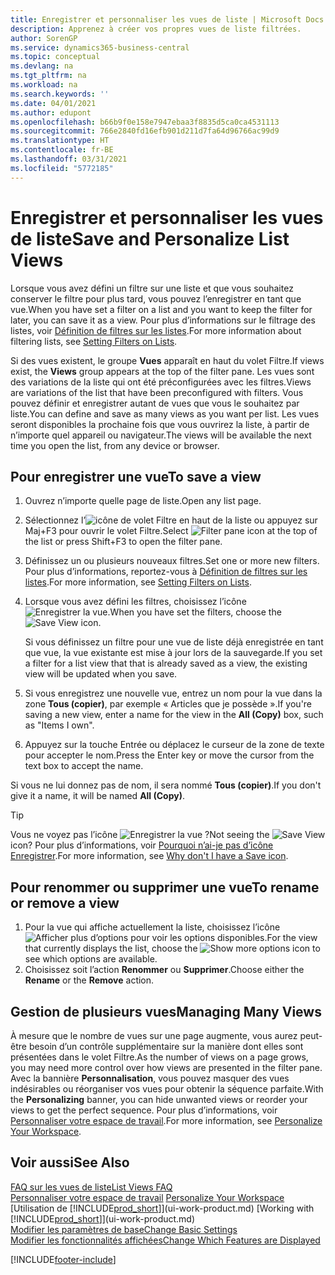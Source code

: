 ```yaml
---
title: Enregistrer et personnaliser les vues de liste | Microsoft Docs
description: Apprenez à créer vos propres vues de liste filtrées.
author: SorenGP
ms.service: dynamics365-business-central
ms.topic: conceptual
ms.devlang: na
ms.tgt_pltfrm: na
ms.workload: na
ms.search.keywords: ''
ms.date: 04/01/2021
ms.author: edupont
ms.openlocfilehash: b66b9f0e158e7947ebaa3f8835d5ca0ca4531113
ms.sourcegitcommit: 766e2840fd16efb901d211d7fa64d96766ac99d9
ms.translationtype: HT
ms.contentlocale: fr-BE
ms.lasthandoff: 03/31/2021
ms.locfileid: "5772185"
---
```

# <a name="save-and-personalize-list-views"></a><span data-ttu-id="1fa22-103">Enregistrer et personnaliser les vues de liste</span><span class="sxs-lookup"><span data-stu-id="1fa22-103">Save and Personalize List Views</span></span>
<span data-ttu-id="1fa22-104">Lorsque vous avez défini un filtre sur une liste et que vous souhaitez conserver le filtre pour plus tard, vous pouvez l’enregistrer en tant que vue.</span><span class="sxs-lookup"><span data-stu-id="1fa22-104">When you have set a filter on a list and you want to keep the filter for later, you can save it as a view.</span></span> <span data-ttu-id="1fa22-105">Pour plus d’informations sur le filtrage des listes, voir [Définition de filtres sur les listes](ui-enter-criteria-filters.md#setting-filters-on-lists).</span><span class="sxs-lookup"><span data-stu-id="1fa22-105">For more information about filtering lists, see [Setting Filters on Lists](ui-enter-criteria-filters.md#setting-filters-on-lists).</span></span>

<span data-ttu-id="1fa22-106">Si des vues existent, le groupe **Vues** apparaît en haut du volet Filtre.</span><span class="sxs-lookup"><span data-stu-id="1fa22-106">If views exist, the **Views** group appears at the top of the filter pane.</span></span> <span data-ttu-id="1fa22-107">Les vues sont des variations de la liste qui ont été préconfigurées avec les filtres.</span><span class="sxs-lookup"><span data-stu-id="1fa22-107">Views are variations of the list that have been preconfigured with filters.</span></span> <span data-ttu-id="1fa22-108">Vous pouvez définir et enregistrer autant de vues que vous le souhaitez par liste.</span><span class="sxs-lookup"><span data-stu-id="1fa22-108">You can define and save as many views as you want per list.</span></span> <span data-ttu-id="1fa22-109">Les vues seront disponibles la prochaine fois que vous ouvrirez la liste, à partir de n’importe quel appareil ou navigateur.</span><span class="sxs-lookup"><span data-stu-id="1fa22-109">The views will be available the next time you open the list, from any device or browser.</span></span>

## <a name="to-save-a-view"></a><span data-ttu-id="1fa22-110">Pour enregistrer une vue</span><span class="sxs-lookup"><span data-stu-id="1fa22-110">To save a view</span></span>
1. <span data-ttu-id="1fa22-111">Ouvrez n’importe quelle page de liste.</span><span class="sxs-lookup"><span data-stu-id="1fa22-111">Open any list page.</span></span>
2. <span data-ttu-id="1fa22-112">Sélectionnez l’![icône de volet Filtre](media/open-filter-pane-icon.png "Icône de volet Filtre") en haut de la liste ou appuyez sur Maj+F3 pour ouvrir le volet Filtre.</span><span class="sxs-lookup"><span data-stu-id="1fa22-112">Select ![Filter pane icon](media/open-filter-pane-icon.png "Filter pane icon") at the top of the list or press Shift+F3 to open the filter pane.</span></span>
3. <span data-ttu-id="1fa22-113">Définissez un ou plusieurs nouveaux filtres.</span><span class="sxs-lookup"><span data-stu-id="1fa22-113">Set one or more new filters.</span></span> <span data-ttu-id="1fa22-114">Pour plus d’informations, reportez-vous à [Définition de filtres sur les listes](ui-enter-criteria-filters.md#setting-filters-on-lists).</span><span class="sxs-lookup"><span data-stu-id="1fa22-114">For more information, see [Setting Filters on Lists](ui-enter-criteria-filters.md#setting-filters-on-lists).</span></span>
4. <span data-ttu-id="1fa22-115">Lorsque vous avez défini les filtres, choisissez l’icône ![Enregistrer la vue](media/save_view_icon.png "Enregistrer la vue").</span><span class="sxs-lookup"><span data-stu-id="1fa22-115">When you have set the filters, choose the ![Save View](media/save_view_icon.png "Save View") icon.</span></span>

    <span data-ttu-id="1fa22-116">Si vous définissez un filtre pour une vue de liste déjà enregistrée en tant que vue, la vue existante est mise à jour lors de la sauvegarde.</span><span class="sxs-lookup"><span data-stu-id="1fa22-116">If you set a filter for a list view that that is already saved as a view, the existing view will be updated when you save.</span></span>
5. <span data-ttu-id="1fa22-117">Si vous enregistrez une nouvelle vue, entrez un nom pour la vue dans la zone **Tous (copier)**, par exemple « Articles que je possède ».</span><span class="sxs-lookup"><span data-stu-id="1fa22-117">If you're saving a new view, enter a name for the view in the **All (Copy)** box, such as "Items I own".</span></span>
6. <span data-ttu-id="1fa22-118">Appuyez sur la touche Entrée ou déplacez le curseur de la zone de texte pour accepter le nom.</span><span class="sxs-lookup"><span data-stu-id="1fa22-118">Press the Enter key or move the cursor from the text box to accept the name.</span></span>

<span data-ttu-id="1fa22-119">Si vous ne lui donnez pas de nom, il sera nommé **Tous (copier)**.</span><span class="sxs-lookup"><span data-stu-id="1fa22-119">If you don't give it a name, it will be named **All (Copy)**.</span></span>

> [!TIP]
> <span data-ttu-id="1fa22-120">Vous ne voyez pas l’icône ![Enregistrer la vue](media/save_view_icon.png "Enregistrer la vue") ?</span><span class="sxs-lookup"><span data-stu-id="1fa22-120">Not seeing the ![Save View](media/save_view_icon.png "Save View") icon?</span></span> <span data-ttu-id="1fa22-121">Pour plus d’informations, voir [Pourquoi n’ai-je pas d’icône Enregistrer](ui-views-faq.md#save).</span><span class="sxs-lookup"><span data-stu-id="1fa22-121">For more information, see [Why don't I have a Save icon](ui-views-faq.md#save).</span></span>

## <a name="to-rename-or-remove-a-view"></a><span data-ttu-id="1fa22-122">Pour renommer ou supprimer une vue</span><span class="sxs-lookup"><span data-stu-id="1fa22-122">To rename or remove a view</span></span>
1. <span data-ttu-id="1fa22-123">Pour la vue qui affiche actuellement la liste, choisissez l’icône ![Afficher plus d’options](media/show-more-options-icon.png "Afficher plus d’options") pour voir les options disponibles.</span><span class="sxs-lookup"><span data-stu-id="1fa22-123">For the view that currently displays the list, choose the ![Show more options](media/show-more-options-icon.png "Show more options") icon to see which options are available.</span></span>
2. <span data-ttu-id="1fa22-124">Choisissez soit l’action **Renommer** ou **Supprimer**.</span><span class="sxs-lookup"><span data-stu-id="1fa22-124">Choose either the **Rename** or the **Remove** action.</span></span>

## <a name="managing-many-views"></a><span data-ttu-id="1fa22-125">Gestion de plusieurs vues</span><span class="sxs-lookup"><span data-stu-id="1fa22-125">Managing Many Views</span></span>
<span data-ttu-id="1fa22-126">À mesure que le nombre de vues sur une page augmente, vous aurez peut-être besoin d’un contrôle supplémentaire sur la manière dont elles sont présentées dans le volet Filtre.</span><span class="sxs-lookup"><span data-stu-id="1fa22-126">As the number of views on a page grows, you may need more control over how views are presented in the filter pane.</span></span> <span data-ttu-id="1fa22-127">Avec la bannière **Personnalisation**, vous pouvez masquer des vues indésirables ou réorganiser vos vues pour obtenir la séquence parfaite.</span><span class="sxs-lookup"><span data-stu-id="1fa22-127">With the **Personalizing** banner, you can hide unwanted views or reorder your views to get the perfect sequence.</span></span> <span data-ttu-id="1fa22-128">Pour plus d’informations, voir [Personnaliser votre espace de travail](ui-personalization-user.md).</span><span class="sxs-lookup"><span data-stu-id="1fa22-128">For more information, see [Personalize Your Workspace](ui-personalization-user.md).</span></span>

## <a name="see-also"></a><span data-ttu-id="1fa22-129">Voir aussi</span><span class="sxs-lookup"><span data-stu-id="1fa22-129">See Also</span></span>
[<span data-ttu-id="1fa22-130">FAQ sur les vues de liste</span><span class="sxs-lookup"><span data-stu-id="1fa22-130">List Views FAQ</span></span>](ui-views-faq.md)  
<span data-ttu-id="1fa22-131">[Personnaliser votre espace de travail](ui-personalization-user.md)  </span><span class="sxs-lookup"><span data-stu-id="1fa22-131">[Personalize Your Workspace](ui-personalization-user.md)  </span></span>  
<span data-ttu-id="1fa22-132">[Utilisation de [!INCLUDE[prod_short](includes/prod_short.md)]](ui-work-product.md)  </span><span class="sxs-lookup"><span data-stu-id="1fa22-132">[Working with [!INCLUDE[prod_short](includes/prod_short.md)]](ui-work-product.md)  </span></span>  
[<span data-ttu-id="1fa22-133">Modifier les paramètres de base</span><span class="sxs-lookup"><span data-stu-id="1fa22-133">Change Basic Settings</span></span>](ui-change-basic-settings.md)  
[<span data-ttu-id="1fa22-134">Modifier les fonctionnalités affichées</span><span class="sxs-lookup"><span data-stu-id="1fa22-134">Change Which Features are Displayed</span></span>](ui-experiences.md)  


[!INCLUDE[footer-include](includes/footer-banner.md)]